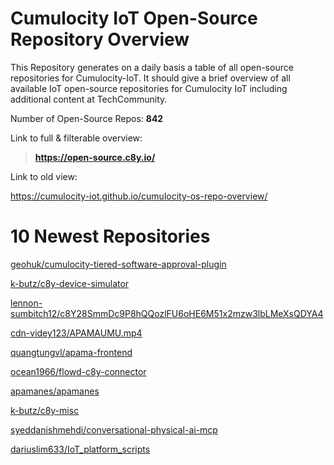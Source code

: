 
Cumulocity IoT Open-Source Repository Overview
==============================================


This Repository generates on a daily basis a table of all open-source repositories for Cumulocity-IoT. It should give a brief overview of all available IoT open-source repositories for Cumulocity IoT including additional content at TechCommunity.

Number of Open-Source Repos: **842**



Link to full & filterable overview:

>**https://open-source.c8y.io/**



Link to old view:

https://cumulocity-iot.github.io/cumulocity-os-repo-overview/


# 10 Newest Repositories


[geohuk/cumulocity-tiered-software-approval-plugin](https://github.com/geohuk/cumulocity-tiered-software-approval-plugin)

[k-butz/c8y-device-simulator](https://github.com/k-butz/c8y-device-simulator)

[lennon-sumbitch12/c8Y28SmmDc9P8hQQozlFU6oHE6M51x2mzw3lbLMeXsQDYA4](https://github.com/lennon-sumbitch12/c8Y28SmmDc9P8hQQozlFU6oHE6M51x2mzw3lbLMeXsQDYA4)

[cdn-videy123/APAMAUMU.mp4](https://github.com/cdn-videy123/APAMAUMU.mp4)

[quangtungvl/apama-frontend](https://github.com/quangtungvl/apama-frontend)

[ocean1966/flowd-c8y-connector](https://github.com/ocean1966/flowd-c8y-connector)

[apamanes/apamanes](https://github.com/apamanes/apamanes)

[k-butz/c8y-misc](https://github.com/k-butz/c8y-misc)

[syeddanishmehdi/conversational-physical-ai-mcp](https://github.com/syeddanishmehdi/conversational-physical-ai-mcp)

[dariuslim633/IoT_platform_scripts](https://github.com/dariuslim633/IoT_platform_scripts)